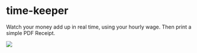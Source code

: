 # time-keeper
Watch your money add up in real time, using your hourly wage.
Then print a simple PDF Receipt.

<img src="https://imgur.com/a/Rj0EH"></img>
